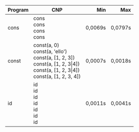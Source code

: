 Program | CNP | Min | Max
--- | --- | ---: | ---:
cons | cons<br/>cons<br/>cons<br/>cons | 0,0069s | 0,0797s
const | const(a, 0)<br/>const(a, 'ello')<br/>const(a, [1, 2, 3])<br/>const(a, [1, 2, 3\|4])<br/>const(a, [1, 2, 3\|4])<br/>const(a, [1, 2, 3, 4]) | 0,0007s | 0,0018s
id | id<br/>id<br/>id<br/>id<br/>id<br/>id<br/>id | 0,0011s | 0,0041s
